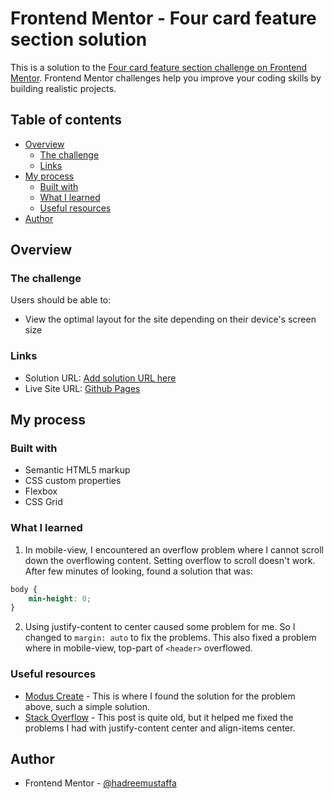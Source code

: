 # Frontend Mentor - Four card feature section solution

This is a solution to the [Four card feature section challenge on Frontend Mentor](https://www.frontendmentor.io/challenges/four-card-feature-section-weK1eFYK). Frontend Mentor challenges help you improve your coding skills by building realistic projects.

## Table of contents

- [Overview](#overview)
  - [The challenge](#the-challenge)
  - [Links](#links)
- [My process](#my-process)
  - [Built with](#built-with)
  - [What I learned](#what-i-learned)
  - [Useful resources](#useful-resources)
- [Author](#author)

## Overview

### The challenge

Users should be able to:

- View the optimal layout for the site depending on their device's screen size

### Links

- Solution URL: [Add solution URL here](https://your-solution-url.com)
- Live Site URL: [Github Pages](https://hadreemustaffa.github.io/four-card-feature-section/)

## My process

### Built with

- Semantic HTML5 markup
- CSS custom properties
- Flexbox
- CSS Grid

### What I learned

1. In mobile-view, I encountered an overflow problem where I cannot scroll down the overflowing content. Setting overflow to scroll doesn't work. After few minutes of looking, found a solution that was:

```css
body {
	min-height: 0;
}
```

2. Using justify-content to center caused some problem for me. So I changed to `margin: auto` to fix the problems. This also fixed a problem where in mobile-view, top-part of `<header>` overflowed.

### Useful resources

- [Modus Create](https://moduscreate.com/blog/how-to-fix-overflow-issues-in-css-flex-layouts/) - This is where I found the solution for the problem above, such a simple solution.
- [Stack Overflow](https://stackoverflow.com/questions/36988406/flexbox-overflow-top-of-the-element-is-missing) - This post is quite old, but it helped me fixed the problems I had with justify-content center and align-items center.

## Author

- Frontend Mentor - [@hadreemustaffa](https://www.frontendmentor.io/profile/hadreemustaffa)
